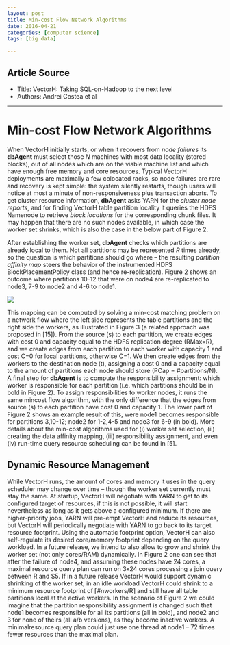 ```yaml
---
layout: post
title: Min-cost Flow Network Algorithms
date: 2016-04-21
categories: [computer science]
tags: [big data]

---
```


## Article Source
* Title: VectorH: Taking SQL-on-Hadoop to the next level
* Authors: Andrei Costea et al

---

# Min-cost Flow Network Algorithms

When VectorH initially starts, or when it recovers from *node failures* its **dbAgent** must select those *N* machines with most data locality (stored blocks), out of all nodes which are on the viable machine list and which have enough free memory and core resources. 
Typical VectorH deployments are maximally a few colocated racks, so node failures are rare and recovery is kept simple: the system silently restarts, though users will notice at most a minute of non-responsiveness plus transaction aborts.
To get cluster resource information, **dbAgent** asks YARN for the *cluster node reports*, and for finding VectorH table partition locality it queries the HDFS Namenode to retrieve *block locations* for the corresponding chunk files. It may happen that there are no such nodes available, in which case the worker set shrinks, which is also the case in the below part of Figure 2.

After establishing the worker set, **dbAgent** checks which partitions are already local to them. Not all partitions may be represented *R* times already, so the question is which partitions should go where – the resulting *partition affinity map* steers the behavior of the instrumented HDFS BlockPlacementPolicy class (and hence re-replication). Figure 2 shows an outcome where partitions 10-12 that were on node4 are re-replicated to node3, 7-9 to node2 and 4-6 to node1.

![](http://sungsoo.github.com/images/part-affinity.png)

This mapping can be computed by solving a min-cost matching problem on a network flow where the left side represents the table partitions and the right side the workers, as illustrated in Figure 3 (a related approach was proposed in [15]). From the source (s) to each partition, we create edges with cost 0 and capacity equal to the HDFS replication degree (RMax=R), and we create edges from each partition to each worker with capacity 1 and cost C=0 for local partitions, otherwise C=1. We then create edges from the workers to the destination node (t), assigning a cost 0 and a capacity equal to the amount of partitions each node should store (PCap = #partitions/N).
A final step for **dbAgent** is to compute the responsibility assignment: which worker is responsible for each partition (i.e. which partitions should be in bold in Figure 2). To assign responsibilities to worker nodes, it runs the same mincost flow algorithm, with the only difference that the edges from source (s) to each partition have cost 0 and capacity 1. The lower part of Figure 2 shows an example result of this, were node1 becomes responsible for partitions 3,10-12; node2 for 1-2,4-5 and node3 for 6-9 (in bold).
More details about the min-cost algorithms used for (i) worker set selection, (ii) creating the data affinity mapping, (iii) responsibility assignment, and even (iv) run-time query resource scheduling can be found in [5].


## Dynamic Resource Management

While VectorH runs, the amount of cores and memory it uses in the query scheduler may change over time – though the worker set currently must stay the same. At startup, VectorH will negotiate with YARN to get to its configured target of resources, if this is not possible, it will start nevertheless as long as it gets above a configured minimum. If there are higher-priority jobs, YARN will pre-empt VectorH and reduce its resources, but VectorH will periodically negotiate with YARN to go back to its target resource footprint. Using the automatic footprint option, VectorH can also self-regulate its desired core/memory footprint depending on the query workload. In a future release, we intend to also allow to grow and shrink the worker set (not only cores/RAM) dynamically.
In Figure 2 one can see that after the failure of node4, and assuming these nodes have 24 cores, a maximal resource query plan can run on 3x24 cores processing a join query between R and S5. If in a future release VectorH would support dynamic shrinking of the worker set, in an idle workload VectorH could shrink to a minimum resource footprint of ⌈#nworkers/R⌉ and still have all table partitions local at the active workers. In the scenario of Figure 2 we could imagine that the partition responsibility assignment is changed such that node1 becomes responsible for all its partitions (all in bold), and node2 and 3 for none of theirs (all a/b versions), as they become inactive workers. A minimalresource query plan could just use one thread at node1 – 72 times fewer resources than the maximal plan.

